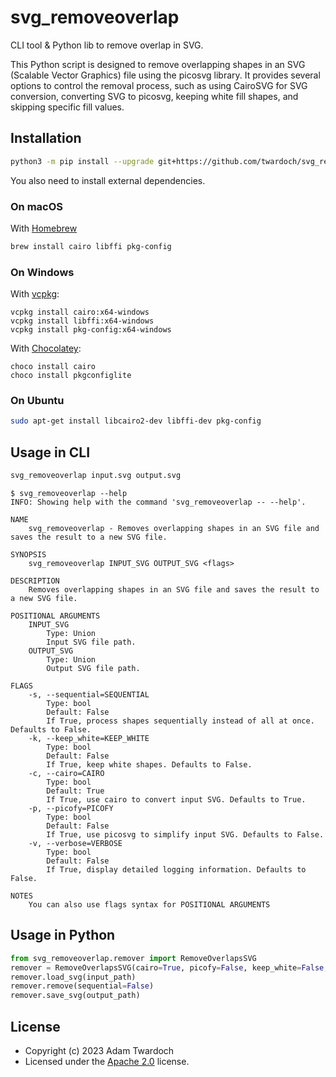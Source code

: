 
# svg_removeoverlap

CLI tool & Python lib to remove overlap in SVG. 

This Python script is designed to remove overlapping shapes in an SVG (Scalable Vector Graphics) file using the picosvg library. It provides several options to control the removal process, such as using CairoSVG for SVG conversion, converting SVG to picosvg, keeping white fill shapes, and skipping specific fill values.

## Installation

```bash
python3 -m pip install --upgrade git+https://github.com/twardoch/svg_removeoverlap
```

You also need to install external dependencies. 

### On macOS

With [Homebrew](https://brew.sh/)

```bash
brew install cairo libffi pkg-config
```

### On Windows 

With [vcpkg](https://github.com/microsoft/vcpkg):

```
vcpkg install cairo:x64-windows
vcpkg install libffi:x64-windows
vcpkg install pkg-config:x64-windows
```

With [Chocolatey](https://chocolatey.org/install):

```
choco install cairo
choco install pkgconfiglite
```

### On Ubuntu

```bash
sudo apt-get install libcairo2-dev libffi-dev pkg-config
```


## Usage in CLI

```bash
svg_removeoverlap input.svg output.svg
```

```
$ svg_removeoverlap --help
INFO: Showing help with the command 'svg_removeoverlap -- --help'.

NAME
    svg_removeoverlap - Removes overlapping shapes in an SVG file and saves the result to a new SVG file.

SYNOPSIS
    svg_removeoverlap INPUT_SVG OUTPUT_SVG <flags>

DESCRIPTION
    Removes overlapping shapes in an SVG file and saves the result to a new SVG file.

POSITIONAL ARGUMENTS
    INPUT_SVG
        Type: Union
        Input SVG file path.
    OUTPUT_SVG
        Type: Union
        Output SVG file path.

FLAGS
    -s, --sequential=SEQUENTIAL
        Type: bool
        Default: False
        If True, process shapes sequentially instead of all at once. Defaults to False.
    -k, --keep_white=KEEP_WHITE
        Type: bool
        Default: False
        If True, keep white shapes. Defaults to False.
    -c, --cairo=CAIRO
        Type: bool
        Default: True
        If True, use cairo to convert input SVG. Defaults to True.
    -p, --picofy=PICOFY
        Type: bool
        Default: False
        If True, use picosvg to simplify input SVG. Defaults to False.
    -v, --verbose=VERBOSE
        Type: bool
        Default: False
        If True, display detailed logging information. Defaults to False.

NOTES
    You can also use flags syntax for POSITIONAL ARGUMENTS
```

## Usage in Python

```python
from svg_removeoverlap.remover import RemoveOverlapsSVG
remover = RemoveOverlapsSVG(cairo=True, picofy=False, keep_white=False, verbose=True)
remover.load_svg(input_path)
remover.remove(sequential=False)
remover.save_svg(output_path)
```

## License

- Copyright (c) 2023 Adam Twardoch
- Licensed under the [Apache 2.0](./LICENSE.txt) license.